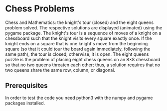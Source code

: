 # Chess Problems
Chess and Mathematics: the knight's tour (closed) and the eight queens problem solved. The respective solutions are displayed (animated) using the pygame package.
The knight's tour is a sequence of moves of a knight on a chessboard such that the knight visits every square exactly once. If the knight ends on a square that is one knight's move from the beginning square (so that it could tour the board again immediately, following the same path), the tour is closed; otherwise, it is open.
The eight queens puzzle is the problem of placing eight chess queens on an 8×8 chessboard so that no two queens threaten each other; thus, a solution requires that no two queens share the same row, column, or diagonal.

## Prerequisites
In order to test the code you need python3 with the numpy and pygame packages installed.
